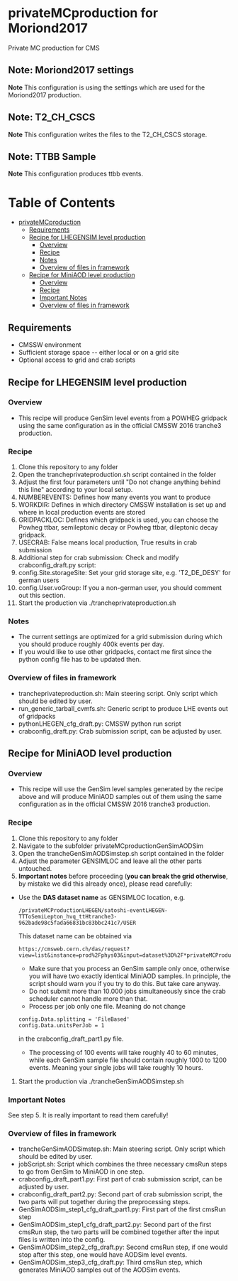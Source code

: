 # privateMCproduction for Moriond2017
Private MC production for CMS

## Note: Moriond2017 settings
**Note**
This configuration is using the settings which are used for the Moriond2017 production. 

## Note: T2_CH_CSCS
**Note**
This configuration writes the files to the T2_CH_CSCS storage.

## Note: TTBB Sample
**Note**
This configuration produces ttbb events.

Table of Contents
=================

  * [privateMCproduction](#privatemcproduction)
    * [Requirements](#requirements)
    * [Recipe for LHEGENSIM level production](#recipe-for-lhegensim-level-production)
      * [Overview](#overview)
      * [Recipe](#recipe)
      * [Notes](#notes)
      * [Overview of files in framework](#overview-of-files-in-framework)
    * [Recipe for MiniAOD level production](#recipe-for-miniaod-level-production)
      * [Overview](#overview-1)
      * [Recipe](#recipe-1)
      * [Important Notes](#important-notes)
      * [Overview of files in framework](#overview-of-files-in-framework-1)



## Requirements
* CMSSW environment
* Sufficient storage space -- either local or on a grid site
* Optional access to grid and crab scripts



## Recipe for LHEGENSIM level production

### Overview
 * This recipe will produce GenSim level events from a POWHEG gridpack using the same configuration as in the official CMSSW 2016 tranche3 production.

### Recipe
1. Clone this repository to any folder
1. Open the trancheprivateproduction.sh script contained in the folder
1. Adjust the first four parameters until "Do not change anything
behind this line" according to your local setup.
  1. NUMBEREVENTS: Defines how many events you want to produce
  1. WORKDIR: Defines in which directory CMSSW installation is set up and where in local production events are stored
  1. GRIDPACKLOC: Defines which gridpack is used, you can choose the Powheg ttbar, semileptonic decay or Powheg ttbar, dileptonic decay gridpack. 
  1. USECRAB: False means local production, True results in crab submission
1. Additional step for crab submission: Check and modify crabconfig_draft.py script:
  1. config.Site.storageSite: Set your grid storage site, e.g. 'T2_DE_DESY' for german users
  1. config.User.voGroup: If you a non-german user, you should comment out this section.
1. Start the production via ./trancheprivateproduction.sh

### Notes
* The current settings are optimized for a grid submission during which you should produce roughly 400k events per day.
* If you would like to use other gridpacks, contact me first since the python config file has to be updated then.

###  Overview of files in framework
* trancheprivateproduction.sh: Main steering script. Only script which should be edited by user.
* run_generic_tarball_cvmfs.sh: Generic script to produce LHE events out of gridpacks
* pythonLHEGEN_cfg_draft.py: CMSSW python run script
* crabconfig_draft.py: Crab submission script, can be adjusted by user.


## Recipe for MiniAOD level production
### Overview
 * This recipe will use the GenSim level samples generated by the recipe above and will produce MiniAOD samples out of them using the same configuration as in the official CMSSW 2016 tranche3 production.

### Recipe
1. Clone this repository to any folder
1. Navigate to the subfolder privateMCproductionGenSimAODSim
1. Open the trancheGenSimAODSimstep.sh script contained in the folder
1. Adjust the parameter GENSIMLOC and leave all the other parts untouched.
1. **Important notes** before proceeding (**you can break the grid otherwise**, by mistake we did this already once), please read carefully:
* Use the **DAS dataset name** as GENSIMLOC location, e.g.
  
  ```
  /privateMCProductionLHEGEN/satoshi-eventLHEGEN-TTToSemiLepton_hvq_ttHtranche3-962bade98c5fada66831bc83bbc241c7/USER
  ```
  This dataset name can be obtained via
  
  ```
  https://cmsweb.cern.ch/das/request?view=list&instance=prod%2Fphys03&input=dataset%3D%2F*privateMCProduction*%2F*%2FUSER
  ```
  * Make sure that you process an GenSim sample only once, otherwise you will have two exactly identical MiniAOD samples. In principle, the script should warn you if you try to do this. But take care anyway.
  * Do not submit more than 10.000 jobs simultaneously since the crab scheduler cannot handle more than that.
  * Process per job only one file. Meaning do not change 
  
  ```
  config.Data.splitting = 'FileBased'
  config.Data.unitsPerJob = 1
  ```
  in the crabconfig_draft_part1.py file.
  * The processing of 100 events will take roughly 40 to 60 minutes, while each GenSim sample file should contain roughly 1000 to 1200 events. Meaning your single jobs will take roughly 10 hours.
1. Start the production via ./trancheGenSimAODSimstep.sh

### Important Notes
See step 5. It is really important to read them carefully!

###  Overview of files in framework
* trancheGenSimAODSimstep.sh: Main steering script. Only script which should be edited by user.
* jobScript.sh: Script which combines the three necessary cmsRun steps to go from GenSim to MiniAOD in one step.
* crabconfig_draft_part1.py: First part of crab submission script, can be adjusted by user.
* crabconfig_draft_part2.py: Second part of crab submission script, the two parts will put together during the preprocessing steps.
* GenSimAODSim_step1_cfg_draft_part1.py: First part of the first cmsRun step
* GenSimAODSim_step1_cfg_draft_part2.py: Second part of the first cmsRun step, the two parts will be combined together after the input files is written into the config.
* GenSimAODSim_step2_cfg_draft.py: Second cmsRun step, if one would stop after this step, one would have AODSim level events.
* GenSimAODSim_step3_cfg_draft.py: Third cmsRun step, which generates MiniAOD samples out of the AODSim events.




